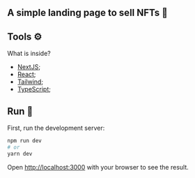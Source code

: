## A simple landing page to sell NFTs 🚀

## Tools ⚙️
What is inside?
- [NextJS](https://nextjs.org/);
- [React](https://pt-br.reactjs.org/);
- [Tailwind](https://tailwindcss.com/);
- [TypeScript](https://www.typescriptlang.org/);

## Run 🚨

First, run the development server:

```bash
npm run dev
# or
yarn dev
```

Open [http://localhost:3000](http://localhost:3000) with your browser to see the result.
